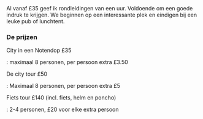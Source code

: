 <div lang="nl">
Al vanaf £35 geef ik rondleidingen van een uur. 
Voldoende om een goede indruk te krijgen. We beginnen op een interessante 
plek en eindigen bij een leuke pub of lunchtent.

###  De prijzen 

City in een Notendop £35

:   maximaal 8 personen, per persoon extra £3.50

De city tour £50

:   Maximaal 8 personen, per persoon extra £5

Fiets tour £140 (incl. fiets, helm en poncho)

:   2-4 personen, £20 voor elke extra persoon

</div>
